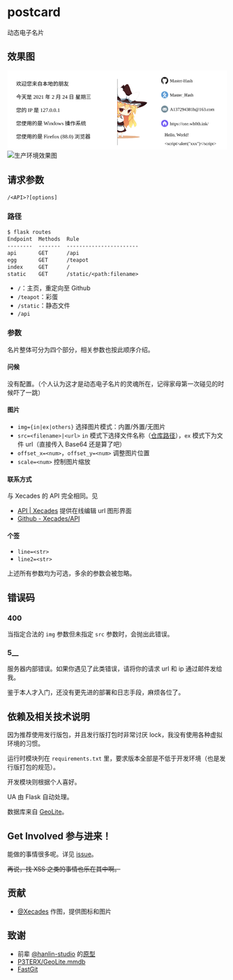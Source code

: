 # postcard
动态电子名片

## 效果图
<img src="/final.svg" alt="开发环境效果图">
<img src="https://postcard.wh0th.ink/api?img=in&src=1.png" alt="生产环境效果图">

## 请求参数
`/<API>?[options]`

### 路径
```shell
$ flask routes
Endpoint  Methods  Rule
--------  -------  -----------------------
api       GET      /api
egg       GET      /teapot
index     GET      /
static    GET      /static/<path:filename>
```

- `/`：主页，重定向至 Github
- `/teapot`：彩蛋
- `/static`：静态文件
- `/api`

### 参数
名片整体可分为四个部分，相关参数也按此顺序介绍。

#### 问候
没有配置。（个人认为这才是动态电子名片的灵魂所在，记得家母第一次碰见的时候吓了一跳）

#### 图片
- `img={in|ex|others}` 选择图片模式：内置/外置/无图片
- `src=<filename>|<url>` `in` 模式下选择文件名称（[仓库路径](/API/res/bg/)），`ex` 模式下为文件 url（直接传入 Base64 还是算了吧）
- `offset_x=<num>`，`offset_y=<num>` 调整图片位置
- `scale=<num>` 控制图片缩放

#### 联系方式
与 Xecades 的 API 完全相同。见
- [API | Xecades](https://api.xecades.xyz/) 提供在线编辑 url 图形界面
- [Github - Xecades/API](https://github.com/Xecades/API)

#### 个签
- `line=<str>`
- `line2=<str>`

上述所有参数均为可选，多余的参数会被忽略。

## 错误码

### 400
当指定合法的 `img` 参数但未指定 `src` 参数时，会抛出此错误。

### 5__
服务器内部错误。如果你遇见了此类错误，请将你的请求 url 和 ip 通过邮件发给我。

鉴于本人才入门，还没有更先进的部署和日志手段，麻烦各位了。

<!-- 404，418 不解释。 -->

## 依赖及相关技术说明
因为推荐使用发行版包，并且发行版打包时非常讨厌
lock，我没有使用各种虚拟环境的习惯。

运行时模块列在 `requirements.txt`
里，要求版本全部是不低于开发环境（也是发行版打包的规范）。

开发模块则根据个人喜好。

UA 由 Flask 自动处理。

数据库来自 [GeoLite](https://dev.maxmind.com/geoip/geoip2/geolite2/)。
<!-- ~~实测连我家都找不准~~ -->
<!-- Xecades 在河东 -->
<!-- 还有一堆只能定位国家和大洲的数据 -->
<!-- 国家统计局，爬虫噩梦，传说中的表格布局就在这里出现了吗？ -->

## Get Involved 参与进来！
能做的事情很多呢。详见 [issue](https://github.com/Master-Hash/postcard/issues)。

~~再说，找 XSS 之类的事情也乐在其中啊。~~

## 贡献
- [@Xecades](https://github.com/Xecades) 作图，提供图标和图片

<!-- 后来因为他单干出了一个 Serverless 的API，我有点气，就把他的仓库作为子模块加进来了 -->

## 致谢
- 前辈 [@hanlin-studio](https://github.com/hanlin-studio) 的[原型](https://github.com/hanlin-studio/IP)
- [P3TERX/GeoLite.mmdb](https://github.com/P3TERX/GeoLite.mmdb)
- [FastGit](https://fastgit.org/)
